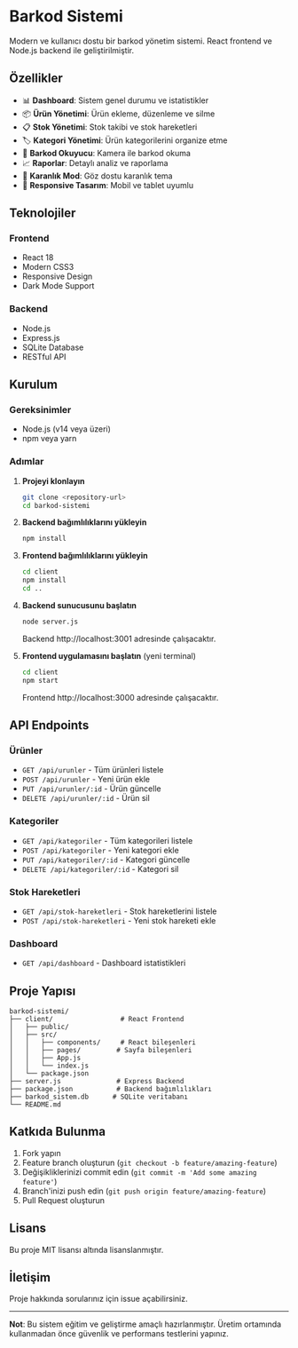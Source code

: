 # Barkod Sistemi

Modern ve kullanıcı dostu bir barkod yönetim sistemi. React frontend ve Node.js backend ile geliştirilmiştir.

## Özellikler

- 📊 **Dashboard**: Sistem genel durumu ve istatistikler
- 📦 **Ürün Yönetimi**: Ürün ekleme, düzenleme ve silme
- 📋 **Stok Yönetimi**: Stok takibi ve stok hareketleri
- 🏷️ **Kategori Yönetimi**: Ürün kategorilerini organize etme
- 📱 **Barkod Okuyucu**: Kamera ile barkod okuma
- 📈 **Raporlar**: Detaylı analiz ve raporlama
- 🌙 **Karanlık Mod**: Göz dostu karanlık tema
- 📱 **Responsive Tasarım**: Mobil ve tablet uyumlu

## Teknolojiler

### Frontend
- React 18
- Modern CSS3
- Responsive Design
- Dark Mode Support

### Backend
- Node.js
- Express.js
- SQLite Database
- RESTful API

## Kurulum

### Gereksinimler
- Node.js (v14 veya üzeri)
- npm veya yarn

### Adımlar

1. **Projeyi klonlayın**
   ```bash
   git clone <repository-url>
   cd barkod-sistemi
   ```

2. **Backend bağımlılıklarını yükleyin**
   ```bash
   npm install
   ```

3. **Frontend bağımlılıklarını yükleyin**
   ```bash
   cd client
   npm install
   cd ..
   ```

4. **Backend sunucusunu başlatın**
   ```bash
   node server.js
   ```
   Backend http://localhost:3001 adresinde çalışacaktır.

5. **Frontend uygulamasını başlatın** (yeni terminal)
   ```bash
   cd client
   npm start
   ```
   Frontend http://localhost:3000 adresinde çalışacaktır.

## API Endpoints

### Ürünler
- `GET /api/urunler` - Tüm ürünleri listele
- `POST /api/urunler` - Yeni ürün ekle
- `PUT /api/urunler/:id` - Ürün güncelle
- `DELETE /api/urunler/:id` - Ürün sil

### Kategoriler
- `GET /api/kategoriler` - Tüm kategorileri listele
- `POST /api/kategoriler` - Yeni kategori ekle
- `PUT /api/kategoriler/:id` - Kategori güncelle
- `DELETE /api/kategoriler/:id` - Kategori sil

### Stok Hareketleri
- `GET /api/stok-hareketleri` - Stok hareketlerini listele
- `POST /api/stok-hareketleri` - Yeni stok hareketi ekle

### Dashboard
- `GET /api/dashboard` - Dashboard istatistikleri

## Proje Yapısı

```
barkod-sistemi/
├── client/                 # React Frontend
│   ├── public/
│   ├── src/
│   │   ├── components/     # React bileşenleri
│   │   ├── pages/         # Sayfa bileşenleri
│   │   ├── App.js
│   │   └── index.js
│   └── package.json
├── server.js              # Express Backend
├── package.json           # Backend bağımlılıkları
├── barkod_sistem.db      # SQLite veritabanı
└── README.md
```

## Katkıda Bulunma

1. Fork yapın
2. Feature branch oluşturun (`git checkout -b feature/amazing-feature`)
3. Değişikliklerinizi commit edin (`git commit -m 'Add some amazing feature'`)
4. Branch'inizi push edin (`git push origin feature/amazing-feature`)
5. Pull Request oluşturun

## Lisans

Bu proje MIT lisansı altında lisanslanmıştır.

## İletişim

Proje hakkında sorularınız için issue açabilirsiniz.

---

**Not**: Bu sistem eğitim ve geliştirme amaçlı hazırlanmıştır. Üretim ortamında kullanmadan önce güvenlik ve performans testlerini yapınız.